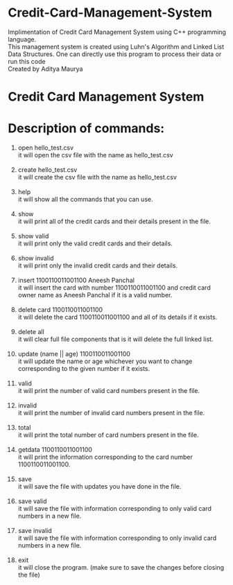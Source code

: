 # Credit-Card-Management-System
Implimentation of Credit Card Management System using C++ programming language.<br>
This management system is created using Luhn's Algorithm and Linked List Data Structures. One can directly use this program to process their data or run this code<br>
Created by Aditya Maurya


# Credit Card Management System
# Description of commands:
1. open hello_test.csv</br>
it will open the csv file with the name as hello_test.csv
</br></br>
2. create hello_test.csv</br>
it will create the csv file with the name as hello_test.csv
</br></br>
3. help</br>
it will show all the commands that you can use. 
</br></br>
4. show</br>
it will print all of the credit cards and their details present in the file.
</br></br>
5. show valid</br>
it will print only the valid credit cards and their details.
</br></br>
6. show invalid</br>
it will print only the invalid credit cards and their details.
</br></br>
7. insert 1100110011001100 Aneesh Panchal</br>
it will insert the card with number 1100110011001100 and credit card owner name as Aneesh Panchal if it is a valid number.
</br></br>
8. delete card 1100110011001100</br>
it will delete the card 1100110011001100 and all of its details if it exists.
</br></br>
9. delete all</br>
it will clear full file components that is it will delete the full linked list.
</br></br>
10. update (name || age) 1100110011001100</br>
it will update the name or age whichever you want to change corresponding to the given number if it exists. 
</br></br>
11. valid</br>
it will print the number of valid card numbers present in the file.
</br></br>
12. invalid</br>
it will print the number of invalid card numbers present in the file.
</br></br>
13. total</br>
it will print the total number of card numbers present in the file.
</br></br>
14. getdata 1100110011001100</br>
it will print the information corresponding to the card number 1100110011001100.
</br></br>
15. save</br>
it will save the file with updates you have done in the file.
</br></br>
16. save valid</br>
it will save the file with information corresponding to only valid card numbers in a new file.
</br></br>
17. save invalid</br>
it will save the file with information corresponding to only invalid card numbers in a new file.
</br></br>
18. exit</br>
it will close the program. (make sure to save the changes before closing the file)
</br></br>
